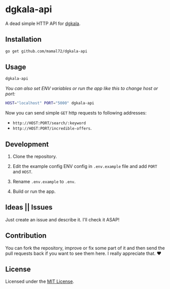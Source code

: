 # dgkala-api
A dead simple HTTP API for [dgkala](https://github.com/mamal72/dgkala).


## Installation

```bash
go get github.com/mamal72/dgkala-api
```


## Usage

```bash
dgkala-api
```

*You can also set ENV variables or run the app like this to change host or port:*

```bash
HOST="localhost" PORT="5000" dgkala-api
```

Now you can send simple `GET` http requests to following addresses:

- `http://HOST:PORT/search/:keyword`
- `http://HOST:PORT/incredible-offers`.


## Development

1. Clone the repository.

1. Edit the example config ENV config in `.env.example` file and add `PORT` and `HOST`.

1. Rename `.env.example` to `.env`.

1. Build or run the app.


## Ideas || Issues
Just create an issue and describe it. I'll check it ASAP!


## Contribution

You can fork the repository, improve or fix some part of it and then send the pull requests back if you want to see them here. I really appreciate that. :heart:


## License

Licensed under the [MIT License](https://github.com/mamal72/dgkala-api/blob/master/LICENSE).